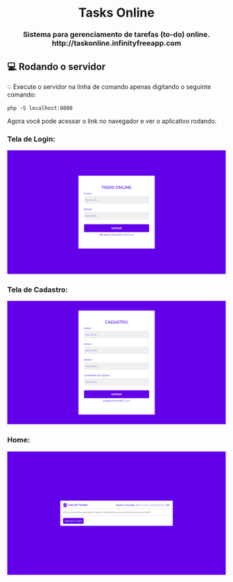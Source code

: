 <h1 align="center">
  Tasks Online 
</h1>

<h3 align="center">
    Sistema para gerenciamento de tarefas (to-do) online.
    http://taskonline.infinityfreeapp.com
</h3>

## :computer: Rodando o servidor

:bulb: Execute o servidor na linha de comando apenas digitando o seguinte comando:

```
php -S localhost:8080
```

Agora você pode acessar o link no navegador e ver o aplicativo rodando.

<h3>Tela de Login:</h3>
<img src="images/login.png" width="800">

<h3>
Tela de Cadastro:</h3>
<img src="images/register.png" width="800">

<h3>Home:</h3>
<img src="images/home.png" width="800">
